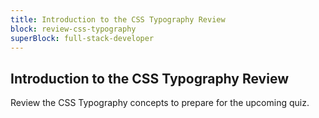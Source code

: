 ```yaml
---
title: Introduction to the CSS Typography Review
block: review-css-typography
superBlock: full-stack-developer
---
```


## Introduction to the CSS Typography Review

Review the CSS Typography concepts to prepare for the upcoming quiz.
